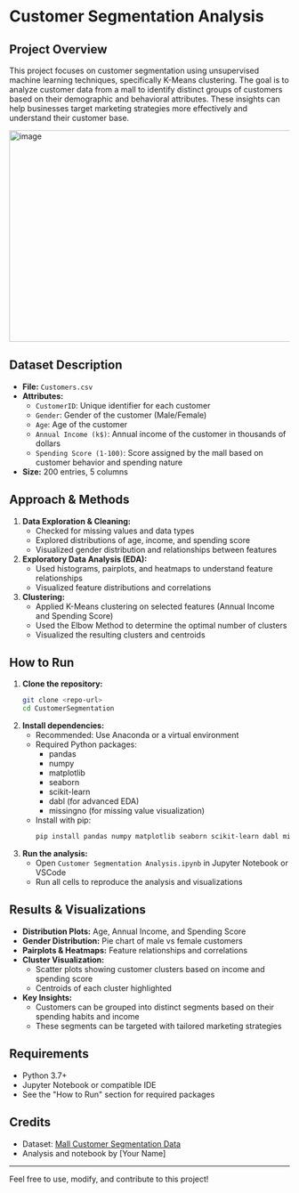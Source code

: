 # Customer Segmentation Analysis

## Project Overview

This project focuses on customer segmentation using unsupervised machine learning techniques, specifically K-Means clustering. The goal is to analyze customer data from a mall to identify distinct groups of customers based on their demographic and behavioral attributes. These insights can help businesses target marketing strategies more effectively and understand their customer base.

<img width="780" height="380" alt="image" src="https://github.com/user-attachments/assets/cdf1da87-ab6e-41c9-bbb5-0168148fd87c" />

## Dataset Description

- **File:** `Customers.csv`
- **Attributes:**
  - `CustomerID`: Unique identifier for each customer
  - `Gender`: Gender of the customer (Male/Female)
  - `Age`: Age of the customer
  - `Annual Income (k$)`: Annual income of the customer in thousands of dollars
  - `Spending Score (1-100)`: Score assigned by the mall based on customer behavior and spending nature
- **Size:** 200 entries, 5 columns

## Approach & Methods

1. **Data Exploration & Cleaning:**
   - Checked for missing values and data types
   - Explored distributions of age, income, and spending score
   - Visualized gender distribution and relationships between features
2. **Exploratory Data Analysis (EDA):**
   - Used histograms, pairplots, and heatmaps to understand feature relationships
   - Visualized feature distributions and correlations
3. **Clustering:**
   - Applied K-Means clustering on selected features (Annual Income and Spending Score)
   - Used the Elbow Method to determine the optimal number of clusters
   - Visualized the resulting clusters and centroids

## How to Run

1. **Clone the repository:**
   ```bash
   git clone <repo-url>
   cd CustomerSegmentation
   ```
2. **Install dependencies:**
   - Recommended: Use Anaconda or a virtual environment
   - Required Python packages:
     - pandas
     - numpy
     - matplotlib
     - seaborn
     - scikit-learn
     - dabl (for advanced EDA)
     - missingno (for missing value visualization)
   - Install with pip:
     ```bash
     pip install pandas numpy matplotlib seaborn scikit-learn dabl missingno
     ```
3. **Run the analysis:**
   - Open `Customer Segmentation Analysis.ipynb` in Jupyter Notebook or VSCode
   - Run all cells to reproduce the analysis and visualizations

## Results & Visualizations

- **Distribution Plots:** Age, Annual Income, and Spending Score
- **Gender Distribution:** Pie chart of male vs female customers
- **Pairplots & Heatmaps:** Feature relationships and correlations
- **Cluster Visualization:**
  - Scatter plots showing customer clusters based on income and spending score
  - Centroids of each cluster highlighted
- **Key Insights:**
  - Customers can be grouped into distinct segments based on their spending habits and income
  - These segments can be targeted with tailored marketing strategies

## Requirements

- Python 3.7+
- Jupyter Notebook or compatible IDE
- See the "How to Run" section for required packages

## Credits

- Dataset: [Mall Customer Segmentation Data](https://www.kaggle.com/vjchoudhary7/customer-segmentation-tutorial-in-python)
- Analysis and notebook by [Your Name]

---

Feel free to use, modify, and contribute to this project!


